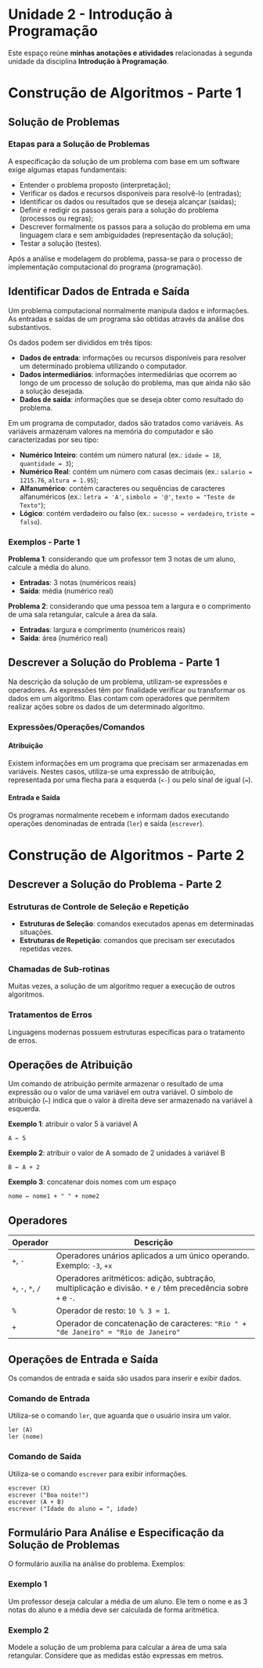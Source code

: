 # Unidade 2 - Introdução à Programação

Este espaço reúne **minhas anotações e atividades** relacionadas à segunda unidade da disciplina **Introdução à Programação**.

# Construção de Algoritmos - Parte 1

## Solução de Problemas

### Etapas para a Solução de Problemas

A especificação da solução de um problema com base em um software exige algumas etapas fundamentais:

- Entender o problema proposto (interpretação);
- Verificar os dados e recursos disponíveis para resolvê-lo (entradas);
- Identificar os dados ou resultados que se deseja alcançar (saídas);
- Definir e redigir os passos gerais para a solução do problema (processos ou regras);
- Descrever formalmente os passos para a solução do problema em uma linguagem clara e sem ambiguidades (representação da solução);
- Testar a solução (testes).

Após a análise e modelagem do problema, passa-se para o processo de implementação computacional do programa (programação).

## Identificar Dados de Entrada e Saída

Um problema computacional normalmente manipula dados e informações. As entradas e saídas de um programa são obtidas através da análise dos substantivos.

Os dados podem ser divididos em três tipos:

- **Dados de entrada**: informações ou recursos disponíveis para resolver um determinado problema utilizando o computador.
- **Dados intermediários**: informações intermediárias que ocorrem ao longo de um processo de solução do problema, mas que ainda não são a solução desejada.
- **Dados de saída**: informações que se deseja obter como resultado do problema.

Em um programa de computador, dados são tratados como variáveis. As variáveis armazenam valores na memória do computador e são caracterizadas por seu tipo:

- **Numérico Inteiro**: contém um número natural (ex.: `idade = 18`, `quantidade = 3`);
- **Numérico Real**: contém um número com casas decimais (ex.: `salario = 1215.76`, `altura = 1.95`);
- **Alfanumérico**: contém caracteres ou sequências de caracteres alfanuméricos (ex.: `letra = 'A'`, `simbolo = '@'`, `texto = "Teste de Texto"`);
- **Lógico**: contém verdadeiro ou falso (ex.: `sucesso = verdadeiro`, `triste = falso`).

### Exemplos - Parte 1

**Problema 1**: considerando que um professor tem 3 notas de um aluno, calcule a média do aluno.

- **Entradas**: 3 notas (numéricos reais)
- **Saída**: média (numérico real)

**Problema 2**: considerando que uma pessoa tem a largura e o comprimento de uma sala retangular, calcule a área da sala.

- **Entradas**: largura e comprimento (numéricos reais)
- **Saída**: área (numérico real)

## Descrever a Solução do Problema - Parte 1

Na descrição da solução de um problema, utilizam-se expressões e operadores. As expressões têm por finalidade verificar ou transformar os dados em um algoritmo. Elas contam com operadores que permitem realizar ações sobre os dados de um determinado algoritmo.

### Expressões/Operações/Comandos

#### Atribuição

Existem informações em um programa que precisam ser armazenadas em variáveis. Nestes casos, utiliza-se uma expressão de atribuição, representada por uma flecha para a esquerda (`<-`) ou pelo sinal de igual (`=`).

#### Entrada e Saída

Os programas normalmente recebem e informam dados executando operações denominadas de entrada (`ler`) e saída (`escrever`).

# Construção de Algoritmos - Parte 2

## Descrever a Solução do Problema - Parte 2

### Estruturas de Controle de Seleção e Repetição

- **Estruturas de Seleção**: comandos executados apenas em determinadas situações.
- **Estruturas de Repetição**: comandos que precisam ser executados repetidas vezes.

### Chamadas de Sub-rotinas

Muitas vezes, a solução de um algoritmo requer a execução de outros algoritmos.

### Tratamentos de Erros

Linguagens modernas possuem estruturas específicas para o tratamento de erros.

## Operações de Atribuição

Um comando de atribuição permite armazenar o resultado de uma expressão ou o valor de uma variável em outra variável. O símbolo de atribuição (`←`) indica que o valor à direita deve ser armazenado na variável à esquerda.

**Exemplo 1**: atribuir o valor 5 à variável A
```algoritmo
A ← 5
```

**Exemplo 2**: atribuir o valor de A somado de 2 unidades à variável B
```algoritmo
B ← A + 2
```

**Exemplo 3**: concatenar dois nomes com um espaço
```algoritmo
nome ← nome1 + " " + nome2
```

## Operadores

| Operador | Descrição |
|----------|------------|
| `+`, `-` | Operadores unários aplicados a um único operando. Exemplo: `-3`, `+x` |
| `+`, `-`, `*`, `/` | Operadores aritméticos: adição, subtração, multiplicação e divisão. `*` e `/` têm precedência sobre `+` e `-`. |
| `%` | Operador de resto: `10 % 3 = 1`. |
| `+` | Operador de concatenação de caracteres: `"Rio " + "de Janeiro" = "Rio de Janeiro"` |

## Operações de Entrada e Saída

Os comandos de entrada e saída são usados para inserir e exibir dados.

### Comando de Entrada

Utiliza-se o comando `ler`, que aguarda que o usuário insira um valor.
```algoritmo
ler (A)
ler (nome)
```

### Comando de Saída

Utiliza-se o comando `escrever` para exibir informações.
```algoritmo
escrever (X)
escrever ("Boa noite!")
escrever (A + B)
escrever ("Idade do aluno = ", idade)
```

## Formulário Para Análise e Especificação da Solução de Problemas

O formulário auxilia na análise do problema. Exemplos:

### Exemplo 1

Um professor deseja calcular a média de um aluno. Ele tem o nome e as 3 notas do aluno e a média deve ser calculada de forma aritmética.

### Exemplo 2

Modele a solução de um problema para calcular a área de uma sala retangular. Considere que as medidas estão expressas em metros.

